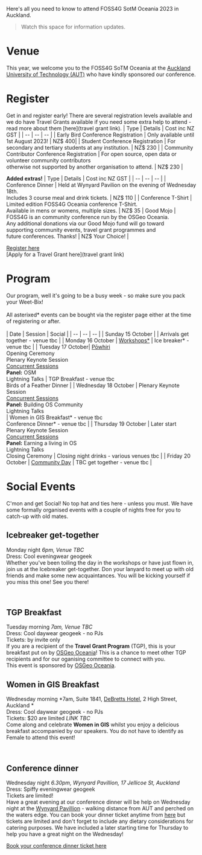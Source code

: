 <!-- page name: Attend
everything needs to be linked to a page
venues need to be included
update with Pretalx link
status: ongoing development
 need to add in links to all - which will change in August when we get the full program
can this have a index for the child pages-->

Here's all you need to know to attend FOSS4G SotM Oceania 2023 in Auckland.<br />
> Watch this space for information updates.<br />

# Venue #
This year, we welcome you to the FOSS4G SoTM Oceania at the [Auckland University of Technology (AUT)](https://www.aut.ac.nz/) who have kindly sponsored our conference. 
# Register #
Get in and register early!
There are several registration levels available and we do have Travel Grants available if you need some extra help to attend - read more about them [here](travel grant link).
| Type | Details | Cost inc NZ GST |
| -- | -- | -- |
| Early Bird Conference Registration | Only available until 1st August 2023! | NZ$ 400|
| Student Conference Registration | For secondary and tertiary students at any institution. | NZ$ 230 |
| Community Contributor Conference Registration | For open source, open data or volunteer community contributors <br /> otherwise not supported by another organisation to attend. | NZ$ 230 |<br />

**Added extras!**
| Type | Details | Cost inc NZ GST |
| -- | -- | -- |
| Conference Dinner | Held at Wynyard Pavilion on the evening of Wednesday 18th. <br /> Includes 3 course meal and drink tickets. | NZ$ 110 |
| Conference T-Shirt | Limited edition FOSS4G Oceania conference T-Shirt. <br /> Available in mens or womens, multiple sizes. | NZ$ 35
| Good Mojo | FOSS4G is an community conference run by the OSGeo Oceania. <br /> Any additional donations via our Good Mojo fund will go toward <br /> supporting community events, travel grant programmes and <br /> future conferences. Thanks! | NZ$ Your Choice! |<br />

[Register here](https://ti.to/osgeo-oceania/foss4g-sotm-oceania-2023)<br />
[Apply for a Travel Grant here](travel grant link)
<br />
# Program #
Our program, well it's going to be a busy week - so make sure you pack your Weet-Bix!<br /><br />
All asterixed* events can be bought via the register page either at the time of registering or after. <br /><br />
| Date | Session | Social |
| -- | -- | -- |
| Sunday 15 October |  | Arrivals get together - venue tbc |
| Monday 16 October	| [Workshops*](https://2023.foss4g-oceania.org/#/workshops) | Ice breaker* - venue tbc |
| Tuesday 17 October| [Pōwhiri](https://www.auckland.ac.nz/en/students/newstudents/orientation-new-students/what-is-a-powhiri-.html)<br/> Opening Ceremony<br> Plenary Keynote Session<br> [Concurrent Sessions](https://2023.foss4g-oceania.org/#/present)<br> **Panel:** OSM<br> Lightning Talks | TGP Breakfast - venue tbc<br> Birds of a Feather Dinner |
| Wednesday 18 October | Plenary Keynote Session<br> [Concurrent Sessions](https://2023.foss4g-oceania.org/#/present)<br> **Panel:** Building OS Community<br/> Lightning Talks<br> | Women in GIS Breakfast* - venue tbc<br> Conference Dinner* - venue tbc |
| Thursday 19 October | Later start <br> Plenary Keynote Session<br> [Concurrent Sessions](https://2023.foss4g-oceania.org/#/present)<br> **Panel:** Earning a living in OS<br> Lightning Talks<br> Closing Ceremony | Closing night drinks - various venues tbc |
| Friday 20 October | [Community Day](https://2023.foss4g-oceania.org/#/community-day) | TBC get together - venue tbc |
<br />

# Social Events #
C'mon and get Social! No top hat and ties here - unless you must. We have some formally organised events with a couple of nights free for you to catch-up with old mates. 

## Icebreaker get-together ##
Monday night *6pm, Venue TBC*  <br />
Dress: Cool eveningwear geogeek <br />
Whether you've been toiling the day in the workshops or have just flown in, join us at the Icebreaker get-together. Don your lanyard to meet up with old friends and make some new acquaintances. You will be kicking yourself if you miss this one! See you there! <br />
<!-- This event is sponsored by **TBC**. --><br /> 

## TGP Breakfast ##
Tuesday morning *7am, Venue TBC* <br />
Dress: Cool daywear geogeek - no PJs <br />
Tickets: by invite only <br />
If you are a recipient of the **Travel Grant Program** (TGP), this is your breakfast put on by [OSGeo Oceania](https://osgeo-oceania.org/foss4g23_travel-grant-program/)! This is a chance to meet other TGP recipients and for our oganising committee to connect with you.   <br />
This event is sponsored by [OSGeo Oceania](https://osgeo-oceania.org).<br /> 

## Women in GIS Breakfast ##
Wednesday morning *7am, Suite 1841, [DeBretts Hotel](https://hoteldebrett.com/eat-drink/), 2 High Street, Auckland * <br />
Dress: Cool daywear geogeek - no PJs <br />
Tickets: $20 are limited *LINK TBC* <br />
Come along and celebrate **Women in GIS** whilst you enjoy a delicious breakfast accompanied by our speakers. You do not have to identify as Female to attend this event! <br />
<!--This event is sponsored by [X](link).--><br /> 

## Conference dinner ## 
Wednesday night *6.30pm, Wynyard Pavillion, 17 Jellicoe St, Auckland* <br /> 
Dress: Spiffy eveningwear geogeek <br />
Tickets are limited! <br />
Have a great evening at our conference dinner will be help on Wednesday night at the [Wynyard Pavillion](https://wynyardpavilion.co.nz/) - walking distance from AUT and perched on the waters edge. You can book your dinner ticket anytime from [here](https://ti.to/foss4g-oceania/foss4g-sotm-oceania-2023) but tickets are limited and don't forget to include any dietary considerations for catering purposes. 
We have included a later starting time for Thursday to help you have a great night on the Wednesday!<br />
<!-- This event is sponsored by **TBC**. -->
[Book your conference dinner ticket here](https://ti.to/foss4g-oceania/foss4g-sotm-oceania-2023)<br />


